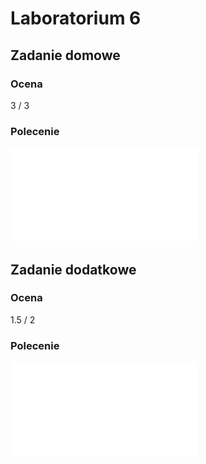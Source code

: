 # Laboratorium 6

## Zadanie domowe

### Ocena

3 / 3

### Polecenie

![](/images/lab6-zad-dom.pdf)

## Zadanie dodatkowe

### Ocena

1.5 / 2

### Polecenie

![](/images/lab6-zad-dod.pdf)
